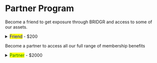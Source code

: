 # Partner Program

Become a friend to get exposure through BRIDGR and access to some of our assets.

<details>

<summary><mark style="color:blue;">Friend</mark> - $200</summary>

The "BRIDGR Collective" - a _network to increase exposure._&#x20;

**Friends must be:**&#x20;

* A Web3 project with solid team and/or a solid runway
* A sponsor of one of BRIDGR's WEB3 SOCIAL events
* Or a customer of our consultancy service

**BRIDGR gets:**

* Access to their community and network.

**Friends get:**

* Exposure via BRIDGR's communications (Not Partner communications).
* Sponsorship deals for, and invites to WEB3 SOCIALS worldwide.

**Friends Pay:**

* Nothing

</details>

Become a partner to access all our full range of membership benefits

<details>

<summary><mark style="color:green;">Partner</mark> - $2000</summary>

_Join the BRIDGR network and get full access to all our partner's services_

**Must have:**&#x20;

* A valuable Web3 service that they are willing to share with BRIDGR
* Open to hosting events in their location

**BRIDGR gets:**

* Ability to offer their services and network to the rest of BRIDGR's Partners

**They get:**

* Access to all BRIDGR's Partner services:
  * [Consultancy](../membership-benefits/web3-onboarding/web3-consultancy.md)
  * [Network Access](../membership-benefits/web3-acceleration/network-access.md)
  * [Community Access](../membership-benefits/shared-community/community-access.md)
  * [Game Integration](../membership-benefits/web3-acceleration/game-integration.md)
  * [Education](../membership-benefits/web3-onboarding/education.md)
  * [IRL WEB3 SOCIAL](../membership-benefits/global-events/web3-social.md)
  * [Whitelists](../membership-benefits/shared-community/whitelists.md)
  * [Legal](../membership-benefits/web3-onboarding/legal.md)

**They pay:**

* $2000+ per year

</details>
